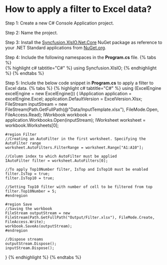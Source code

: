 # How to apply a filter to Excel data?

Step 1: Create a new C# Console Application project.

Step 2: Name the project.

Step 3: Install the [Syncfusion.XlsIO.Net.Core](https://www.nuget.org/packages/Syncfusion.XlsIO.Net.Core) NuGet package as reference to your .NET Standard applications from [NuGet.org](https://www.nuget.org).

Step 4: Include the following namespaces in the **Program.cs** file.
{% tabs %}  
{% highlight c# tabtitle="C#" %}
using Syncfusion.XlsIO;
{% endhighlight %}
{% endtabs %}  

Step 5: Include the below code snippet in **Program.cs** to apply a filter to Excel data.
{% tabs %}
{% highlight c# tabtitle="C#" %}
using (ExcelEngine excelEngine = new ExcelEngine())
{
	IApplication application = excelEngine.Excel;
	application.DefaultVersion = ExcelVersion.Xlsx;
	FileStream inputStream = new FileStream(Path.GetFullPath(@"Data/InputTemplate.xlsx"), FileMode.Open, FileAccess.Read);
	IWorkbook workbook = application.Workbooks.Open(inputStream);
	IWorksheet worksheet = workbook.Worksheets[0];

	#region Filter
	//Creating an AutoFilter in the first worksheet. Specifying the AutoFilter range
	worksheet.AutoFilters.FilterRange = worksheet.Range["A1:A10"];

	//Column index to which AutoFilter must be applied
	IAutoFilter filter = worksheet.AutoFilters[0];

	//To apply Top10Number filter, IsTop and IsTop10 must be enabled
	filter.IsTop = true;
	filter.IsTop10 = true;

	//Setting Top10 filter with number of cell to be filtered from top
	filter.Top10Number = 5;
	#endregion

	#region Save
	//Saving the workbook
	FileStream outputStream = new FileStream(Path.GetFullPath("Output/Filter.xlsx"), FileMode.Create, FileAccess.Write);
	workbook.SaveAs(outputStream);
	#endregion

	//Dispose streams
	outputStream.Dispose();
	inputStream.Dispose();
}
{% endhighlight %}
{% endtabs %} 